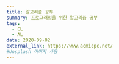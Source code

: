 ```yaml
---
title: 알고리즘 공부
summary: 프로그래밍을 위한 알고리즘 공부
tags:
  - CL
  - AL
date: 2020-09-02
external_link: https://www.acmicpc.net/
#Unsplash 이미지 사용
---
```

